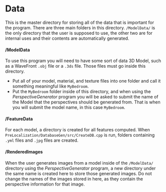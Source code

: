 Data
====

This is the master directory for storing all of the data that is important for the program. There are three main folders in this directory. `/ModelData/` is the only directory that the user is supposed to use, the other two are for internal uses and their contents are automatically generated. 

#### /ModelData

To use this program you will need to have some sort of data 3D Model, such as a WaveFront `.obj` file or a `.3ds` file. Those files must go inside this directory. 
* Put all of your model, material, and texture files into one folder and call it something meaningful like `MyBedroom`.
* Put the `MyBedroom` folder inside of this directory, and when using the *PerspectiveGenerator* program you will be asked to submit the name of the Model that the perspectives should be generated from. That is when you will submit the model name, in this case `MyBedroom`.


#### /FeatureData

For each model, a directory is created for all features computed. When `PreLocalization/DatabaseGen/src/CreateDB.cpp` is run, folders containing `.yml` files and `.jpg` files are created.



#### /RenderedImages

When the user generates images from a model inside of the `/ModelData/` directory using the *PerspectiveGenerator* program, a new directory under the same name is created here to store those generated images. 
Do not change the names of the images stored in here, as they contain the perspective information for that image.